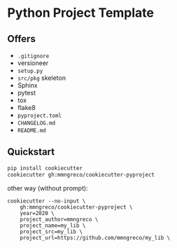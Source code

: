 # Python Project Template

## Offers

* `.gitignore`
* versioneer
* `setup.py`
* `src/pkg` skeleton
* Sphinx
* pytest
* tox
* flake8
* `pyproject.toml`
* `CHANGELOG.md`
* `README.md`

## Quickstart

```bash
pip install cookiecutter
cookiecutter gh:mmngreco/cookiecutter-pyproject
```

other way (without prompt):

```
cookiecutter --no-input \
    gh:mmngreco/cookiecutter-pyproject \
    year=2020 \
    project_author=mmngreco \
    project_name=my_lib \
    project_src=my_lib \
    project_url=https://github.com/mmngreco/my_lib \

```
